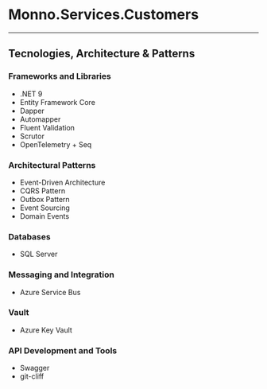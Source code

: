 # Monno.Services.Customers
---
## Tecnologies, Architecture & Patterns

### Frameworks and Libraries
 - .NET 9
 - Entity Framework Core
 - Dapper
 - Automapper
 - Fluent Validation
 - Scrutor
 - OpenTelemetry + Seq

### Architectural Patterns
 - Event-Driven Architecture
 - CQRS Pattern
 - Outbox Pattern
 - Event Sourcing
 - Domain Events

### Databases
 - SQL Server

### Messaging and Integration
 - Azure Service Bus

### Vault
 - Azure Key Vault

### API Development and Tools
 - Swagger
 - git-cliff
